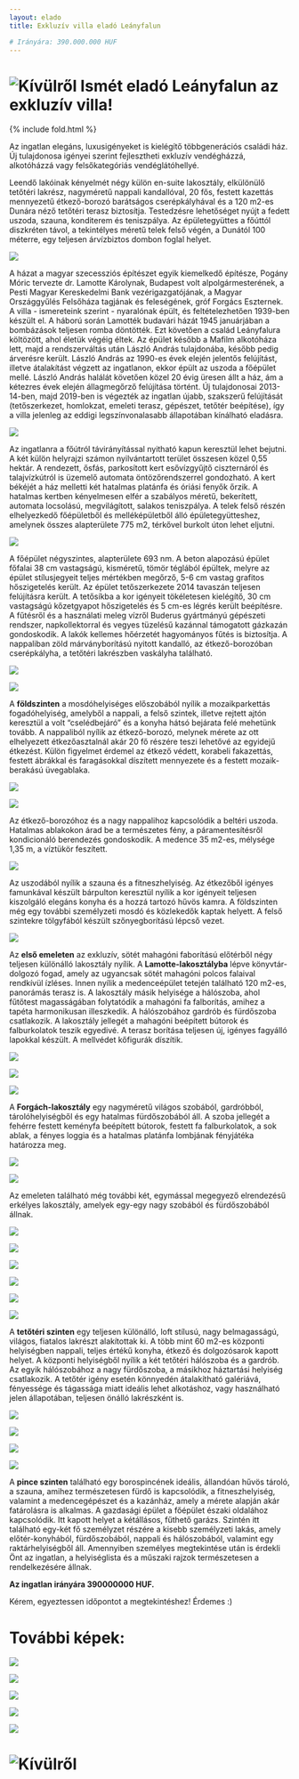 ```yaml
---
layout: elado
title: Exkluzív villa eladó Leányfalun

# Irányára: 390.000.000 HUF
---
```


# ![Kívülről](https://i.imgur.com/8MmaJiO.jpg) Ismét eladó Leányfalun az exkluzív villa!

{% include fold.html %}

Az ingatlan elegáns, luxusigényeket is kielégítő többgenerációs családi ház. Új tulajdonosa igényei szerint fejlesztheti exkluzív vendégházzá, alkotóházzá vagy felsőkategóriás vendéglátóhellyé. 

Leendő lakóinak kényelmét négy külön en-suite lakosztály, elkülönülő tetőtéri lakrész, nagyméretű nappali kandallóval, 20 fős, festett kazettás mennyezetű étkező-borozó barátságos cserépkályhával és a 120 m2-es Dunára néző tetőtéri terasz biztosítja. Testedzésre lehetőséget nyújt a fedett uszoda, szauna, konditerem és teniszpálya.  Az épületegyüttes a főúttól diszkréten távol, a tekintélyes méretű telek felső végén, a Dunától 100 méterre, egy teljesen árvízbiztos dombon foglal helyet.

![](https://i.imgur.com/UmMpxf5.jpg)

A házat a magyar szecessziós építészet egyik kiemelkedő építésze, Pogány Móric tervezte dr. Lamotte Károlynak, Budapest volt alpolgármesterének, a Pesti Magyar Kereskedelmi Bank vezérigazgatójának, a Magyar Országgyűlés Felsőháza tagjának és feleségének, gróf Forgács Eszternek. A villa - ismereteink szerint - nyaralónak épült, és feltételezhetően 1939-ben készült el. A háború során Lamotték budavári házát 1945 januárjában a bombázások teljesen romba döntötték. Ezt követően a család Leányfalura költözött, ahol életük végéig éltek. Az épület később a Mafilm alkotóháza lett, majd a rendszerváltás után László András tulajdonába, később pedig árverésre került. László András az 1990-es évek elején jelentős felújítást, illetve átalakítást végzett az ingatlanon, ekkor épült az uszoda a főépület mellé. László András halálát követően közel 20 évig üresen állt a ház, ám a kétezres évek elején állagmegőrző felújítása történt. Új tulajdonosai 2013-14-ben, majd 2019-ben is végezték az ingatlan újabb, szakszerű felújítását (tetőszerkezet, homlokzat, emeleti terasz, gépészet, tetőtér beépítése), így a villa jelenleg az eddigi legszínvonalasabb állapotában kínálható eladásra.

![](https://i.imgur.com/vuBA1tI.jpg)

Az ingatlanra a főútról távirányítással nyitható kapun keresztül lehet bejutni. A két külön helyrajzi számon nyilvántartott terület összesen közel 0,55 hektár. A rendezett, ősfás, parkosított kert esővízgyűjtő ciszternáról és talajvízkútról is üzemelő automata öntözőrendszerrel gondozható. A kert békéjét a ház melletti két hatalmas platánfa és óriási fenyők őrzik. A hatalmas kertben kényelmesen elfér a szabályos méretű, bekerített, automata locsolású, megvilágított, salakos teniszpálya.
A telek felső részén elhelyezkedő főépületből és melléképületből álló épületegyütteshez, amelynek összes alapterülete 775 m2, térkővel burkolt úton lehet eljutni. 

![](https://i.imgur.com/O9TRoi2.jpg)

A főépület négyszintes, alapterülete 693 nm. A beton alapozású épület főfalai 38 cm vastagságú, kisméretű, tömör téglából épültek, melyre az épület stílusjegyeit teljes mértékben megőrző, 5-6 cm vastag grafitos hőszigetelés került. Az épület tetőszerkezete 2014 tavaszán teljesen felújításra került. A tetősíkba a kor igényeit tökéletesen kielégítő, 30 cm vastagságú kőzetgyapot hőszigetelés és 5 cm-es légrés került beépítésre.
A fűtésről és a használati meleg vízről Buderus gyártmányú gépészeti rendszer, napkollektorral és vegyes tüzelésű kazánnal támogatott gázkazán gondoskodik. A lakók kellemes hőérzetét hagyományos fűtés is biztosítja. 
A nappaliban zöld márványborítású nyitott kandalló, az étkező-borozóban cserépkályha, a tetőtéri lakrészben vaskályha található.

![](https://i.imgur.com/I9vJjJN.jpg)

![](https://i.imgur.com/SfbOHv4.jpg)

A **földszinten** a mosdóhelyiséges előszobából nyílik a mozaikparkettás fogadóhelyiség, amelyből a nappali, a felső szintek, illetve rejtett ajtón keresztül a volt “cselédbejáró” és a konyha hátsó bejárata felé mehetünk tovább. A nappaliból nyílik az étkező-borozó, melynek mérete az ott elhelyezett étkezőasztalnál akár 20 fő részére teszi lehetővé az egyidejű étkezést. Külön figyelmet érdemel az étkező védett, korabeli fakazettás, festett ábrákkal és faragásokkal díszített mennyezete és a festett mozaik-berakású üvegablaka.

![](https://i.imgur.com/ovEUMst.jpg)

![](https://i.imgur.com/7CN6abi.jpg)

Az étkező-borozóhoz és a nagy nappalihoz kapcsolódik a beltéri uszoda.  Hatalmas ablakokon árad be a természetes fény, a páramentesítésről kondicionáló berendezés gondoskodik. A medence 35 m2-es, mélysége 1,35 m, a víztükör feszített. 

![](https://i.imgur.com/hoDXJYB.jpg)

Az uszodából nyílik a szauna és a fitneszhelyiség. Az étkezőből igényes famunkával készült bárpulton keresztül nyílik a kor igényeit teljesen kiszolgáló elegáns konyha és a hozzá tartozó hűvös kamra. A földszinten még egy további személyzeti mosdó és közlekedők kaptak helyett. A felső szintekre tölgyfából készült szőnyegborítású lépcső vezet.

![](https://i.imgur.com/UY2LdrJ.jpg)

Az **első emeleten** az exkluzív, sötét mahagóni faborítású előtérből négy teljesen különálló lakosztály nyílik.
A **Lamotte-lakosztályba** lépve könyvtár-dolgozó fogad, amely az ugyancsak sötét mahagóni polcos falaival rendkívül ízléses. Innen nyílik a medenceépület tetején található 120 m2-es, panorámás terasz is. A lakosztály másik helyisége a hálószoba, ahol fűtőtest magasságában folytatódik a mahagóni fa falborítás, amihez a tapéta harmonikusan illeszkedik. A hálószobához gardrób és fürdőszoba csatlakozik. A lakosztály jellegét a mahagóni beépített bútorok és falburkolatok teszik egyedivé. A terasz borítása teljesen új, igényes fagyálló lapokkal készült. A mellvédet kőfigurák díszítik.

![](https://i.imgur.com/GYtw7Wb.jpg)

![](https://i.imgur.com/DPZ0or8.jpg)

![](https://i.imgur.com/7jae6BE.jpg)

A **Forgách-lakosztály** egy nagyméretű világos szobából, gardróbból, tárolóhelyiségből és egy hatalmas fürdőszobából áll. A szoba jellegét a fehérre festett keményfa beépített bútorok, festett fa falburkolatok, a sok ablak, a fényes loggia és a hatalmas platánfa lombjának fényjátéka határozza meg.

![](https://i.imgur.com/YwbbN8x.jpg)

![](https://i.imgur.com/xttllkC.jpg)

Az emeleten található még további két, egymással megegyező elrendezésű erkélyes lakosztály, amelyek egy-egy nagy szobából és fürdőszobából állnak.

![](https://i.imgur.com/jRYbVQJ.jpg)

![](https://i.imgur.com/y6U8Cn1.jpg)

![](https://i.imgur.com/U07VpeJ.jpg)

![](https://i.imgur.com/AcMcNH8.jpg)

![](https://i.imgur.com/x1jO5dP.jpg)

![](https://i.imgur.com/yVXycKm.jpg)

A **tetőtéri szinten** egy teljesen különálló, loft stílusú, nagy belmagasságú, világos, fiatalos lakrészt alakítottak ki. A több mint 60 m2-es központi helyiségben nappali, teljes értékű konyha, étkező és dolgozósarok kapott helyet. A központi helyiségből nyílik a két tetőtéri hálószoba és a gardrób. Az egyik hálószobához a nagy fürdőszoba, a másikhoz háztartási helyiség csatlakozik.
A tetőtér igény esetén könnyedén átalakítható galériává, fényessége és tágassága miatt ideális lehet alkotáshoz, vagy használható jelen állapotában, teljesen önálló lakrészként is.

![](https://i.imgur.com/pZJghyz.jpg)

![](https://i.imgur.com/nfarYNY.jpg)

![](https://i.imgur.com/EiKa8HS.jpg)

![](https://i.imgur.com/p3teDkl.jpg)

A **pince szinten** található egy borospincének ideális, állandóan hűvös tároló, a szauna, amihez természetesen fürdő is kapcsolódik, a fitneszhelyiség, valamint a medencegépészet és a kazánház, amely a mérete alapján akár fatárolásra is alkalmas.
A gazdasági épület a főépület északi oldalához kapcsolódik. Itt kapott helyet a kétállásos, fűthető garázs. Szintén itt található egy-két fő személyzet részére a kisebb  személyzeti lakás, amely előtér-konyhából, fürdőszobából, nappali és hálószobából, valamint egy raktárhelyiségből áll.
Amennyiben személyes megtekintése után is érdekli Önt az ingatlan, a helyiséglista és a műszaki rajzok természetesen a rendelkezésére állnak.

**Az ingatlan irányára 390000000 HUF.**

Kérem, egyeztessen időpontot a megtekintéshez! Érdemes :)

# További képek:

![](https://i.imgur.com/R0lOqtg.jpg)

![](https://i.imgur.com/R8NBP4j.jpg)

![](https://i.imgur.com/7RA0g69.jpg)

![](https://i.imgur.com/DRCnttm.jpg)

![](https://i.imgur.com/bXvlyhP.jpg)

# ![Kívülről](https://i.imgur.com/ckFFnxG.jpg)
